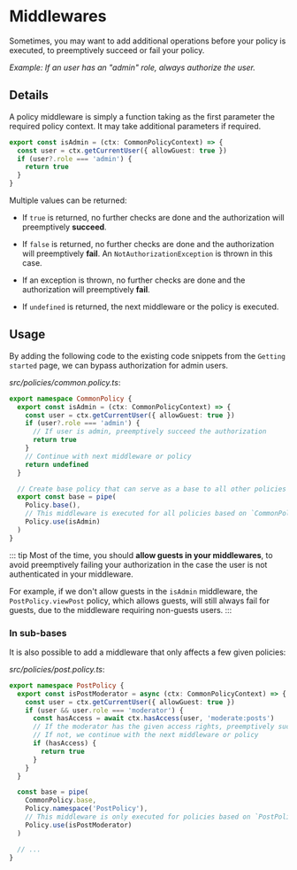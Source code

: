 # Middlewares

Sometimes, you may want to add additional operations before your policy is executed, to preemptively succeed or fail your policy.

*Example: If an user has an "admin" role, always authorize the user.*

## Details

A policy middleware is simply a function taking as the first parameter the required policy context. It may take additional parameters if required.

```ts
export const isAdmin = (ctx: CommonPolicyContext) => {
  const user = ctx.getCurrentUser({ allowGuest: true })
  if (user?.role === 'admin') {
    return true
  }
}
```

Multiple values can be returned:

- If `true` is returned, no further checks are done and the authorization will preemptively **succeed**.

- If `false` is returned, no further checks are done and the authorization will preemptively **fail**. An `NotAuthorizationException` is thrown in this case.

- If an exception is thrown, no further checks are done and the authorization will preemptively **fail**.

- If `undefined` is returned, the next middleware or the policy is executed.

## Usage

By adding the following code to the existing code snippets from the `Getting started` page, we can bypass authorization for admin users.

*src/policies/common.policy.ts*:

```ts
export namespace CommonPolicy {
  export const isAdmin = (ctx: CommonPolicyContext) => {
    const user = ctx.getCurrentUser({ allowGuest: true })
    if (user?.role === 'admin') {
      // If user is admin, preemptively succeed the authorization
      return true
    }
    // Continue with next middleware or policy
    return undefined
  }

  // Create base policy that can serve as a base to all other policies
  export const base = pipe(
    Policy.base(),
    // This middleware is executed for all policies based on `CommonPolicy.base`
    Policy.use(isAdmin)
  )
}
```

::: tip
Most of the time, you should **allow guests in your middlewares**, to avoid preemptively failing your authorization in the case the user is not authenticated in your middleware.

For example, if we don't allow guests in the `isAdmin` middleware, the `PostPolicy.viewPost` policy, which allows guests, will still always fail for guests, due to the middleware requiring non-guests users.
:::

### In sub-bases

It is also possible to add a middleware that only affects a few given policies:

*src/policies/post.policy.ts*:

```ts
export namespace PostPolicy {
  export const isPostModerator = async (ctx: CommonPolicyContext) => {
    const user = ctx.getCurrentUser({ allowGuest: true })
    if (user && user.role === 'moderator') {
      const hasAccess = await ctx.hasAccess(user, 'moderate:posts')
      // If the moderator has the given access rights, preemptively succeed the authorization
      // If not, we continue with the next middleware or policy
      if (hasAccess) {
        return true
      }
    }
  }

  const base = pipe(
    CommonPolicy.base,
    Policy.namespace('PostPolicy'),
    // This middleware is only executed for policies based on `PostPolicy.base`
    Policy.use(isPostModerator)
  )

  // ...
}
```
